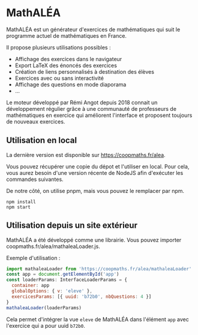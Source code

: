 # MathALÉA

MathALÉA est un générateur d'exercices de mathématiques qui suit le programme actuel de mathématiques en France.

Il propose plusieurs utilisations possibles : 

* Affichage des exercices dans le navigateur
* Export LaTeX des énoncés des exercices
* Création de liens personnalisés à destination des élèves
* Exercices avec ou sans interactivité
* Affichage des questions en mode diaporama
* ...

Le moteur développé par Rémi Angot depuis 2018 connait un développement régulier grâce à une communauté de professeurs de mathématiques en exercice qui améliorent l'interface et proposent toujours de nouveaux exercices.


## Utilisation en local

La dernière version est disponible sur https://coopmaths.fr/alea.

Vous pouvez récupérer une copie du dépot et l'utiliser en local. Pour cela, vous aurez besoin d'une version récente de NodeJS afin d'exécuter les commandes suivantes.

De notre côté, on utilise pnpm, mais vous pouvez le remplacer par npm.

```
npm install
npm start
```

## Utilisation depuis un site extérieur

MathALÉA a été développé comme une librairie. Vous pouvez importer coopmaths.fr/alea/mathaleaLoader.js.

Exemple d'utilisation : 

```js
import mathaleaLoader from 'https://coopmaths.fr/alea/mathaleaLoader'
const app = document.getElementById('app')
const loaderParams: InterfaceLoaderParams = {
  container: app
  globalOptions: { v: 'eleve' },
  exercicesParams: [{ uuid: 'b72b0', nbQuestions: 4 }]
}
mathaleaLoader(loaderParams)
```

Cela permet d'intégrer la vue `eleve` de MathALÉA dans l'élément `app` avec l'exercice qui a pour uuid `b72b0`.







